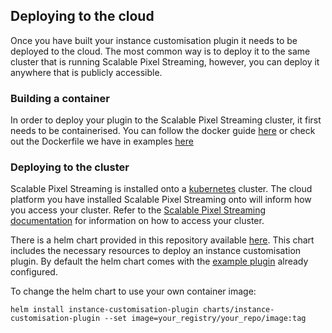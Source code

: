 ## Deploying to the cloud

Once you have built your instance customisation plugin it needs to be deployed to the cloud. The most common way is to deploy it to the same cluster that is running Scalable Pixel Streaming, however, you can deploy it anywhere that is publicly accessible.

### Building a container 

In order to deploy your plugin to the Scalable Pixel Streaming cluster, it first needs to be containerised. You can follow the docker guide [here](https://docs.docker.com/language/golang/build-images/) or check out the Dockerfile we have in examples [here](examples/golang/instance-customisation-plugin)

### Deploying to the cluster

Scalable Pixel Streaming is installed onto a [kubernetes](https://kubernetes.io/) cluster. The cloud platform you have installed Scalable Pixel Streaming onto will inform how you access your cluster. Refer to the [Scalable Pixel Streaming documentation](http://docs.beta.scalablestreaming.io/) for information on how to access your cluster.

There is a helm chart provided in this repository available [here](charts/instance-customisation-plugin). This chart includes the necessary resources to deploy an instance customisation plugin. By default the helm chart comes with the [example plugin](examples/golang/instance-customisation-plugin) already configured.

To change the helm chart to use your own container image:

```
helm install instance-customisation-plugin charts/instance-customisation-plugin --set image=your_registry/your_repo/image:tag
```
